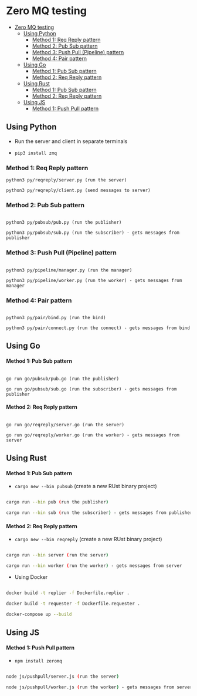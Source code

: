 # Zero MQ testing

- [Zero MQ testing](#zero-mq-testing)
  - [Using Python](#using-python)
    - [Method 1: Req Reply pattern](#method-1-req-reply-pattern)
    - [Method 2: Pub Sub pattern](#method-2-pub-sub-pattern)
    - [Method 3: Push Pull (Pipeline) pattern](#method-3-push-pull-pipeline-pattern)
    - [Method 4: Pair pattern](#method-4-pair-pattern)
  - [Using Go](#using-go)
      - [Method 1: Pub Sub pattern](#method-1-pub-sub-pattern)
      - [Method 2: Req Reply pattern](#method-2-req-reply-pattern)
  - [Using Rust](#using-rust)
      - [Method 1: Pub Sub pattern](#method-1-pub-sub-pattern-1)
      - [Method 2: Req Reply pattern](#method-2-req-reply-pattern-1)
  - [Using JS](#using-js)
      - [Method 1: Push Pull pattern](#method-1-push-pull-pattern)

## Using Python

- Run the server and client in separate terminals 

- `pip3 install zmq`

### Method 1: Req Reply pattern

```
python3 py/reqreply/server.py (run the server)

python3 py/reqreply/client.py (send messages to server)

```

### Method 2: Pub Sub pattern

```

python3 py/pubsub/pub.py (run the publisher)

python3 py/pubsub/sub.py (run the subscriber) - gets messages from publisher

```

### Method 3: Push Pull (Pipeline) pattern

```

python3 py/pipeline/manager.py (run the manager)

python3 py/pipeline/worker.py (run the worker) - gets messages from manager

```

### Method 4: Pair pattern

```

python3 py/pair/bind.py (run the bind)

python3 py/pair/connect.py (run the connect) - gets messages from bind

```

## Using Go


#### Method 1: Pub Sub pattern

```

go run go/pubsub/pub.go (run the publisher)

go run go/pubsub/sub.go (run the subscriber) - gets messages from publisher

```

#### Method 2: Req Reply pattern

```

go run go/reqreply/server.go (run the server)

go run go/reqreply/worker.go (run the worker) - gets messages from server

```


## Using Rust

#### Method 1: Pub Sub pattern

- `cargo new --bin pubsub` (create a new RUst binary project)

```bash

cargo run --bin pub (run the publisher)

cargo run --bin sub (run the subscriber) - gets messages from publisher

```

#### Method 2: Req Reply pattern

- `cargo new --bin reqreply` (create a new RUst binary project)

```bash

cargo run --bin server (run the server)

cargo run --bin worker (run the worker) - gets messages from server

```

- Using Docker

```bash

docker build -t replier -f Dockerfile.replier .

docker build -t requester -f Dockerfile.requester .

docker-compose up --build

```

## Using JS

#### Method 1: Push Pull pattern

- `npm install zeromq`

```bash

node js/pushpull/server.js (run the server)

node js/pushpull/worker.js (run the worker) - gets messages from server

```
